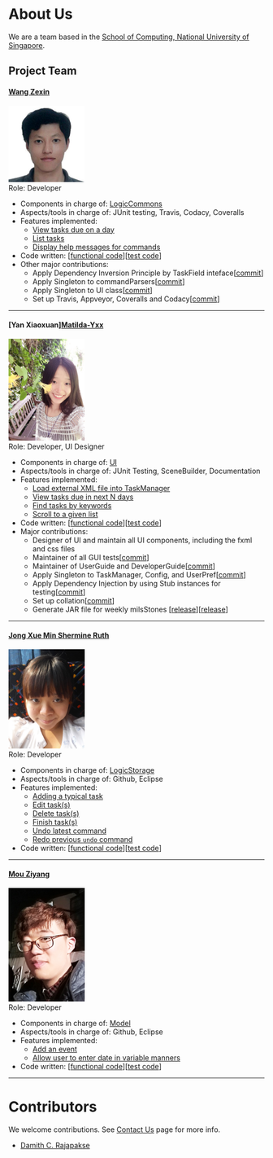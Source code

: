 # About Us

We are a team based in the [School of Computing, National University of Singapore](http://www.comp.nus.edu.sg).

## Project Team

#### [Wang Zexin](https://github.com/wangzexin)
<img src="images/wangzexin.jpg" width="150"><br>
Role: Developer <br>

* Components in charge of: [Logic](https://github.com/CS2103JAN2017-W10-B1/main/blob/master/docs/DeveloperGuide.md#23-logic-component)[Commons](https://github.com/CS2103JAN2017-W10-B1/main/blob/master/docs/DeveloperGuide.md#26-common-classes)
* Aspects/tools in charge of: JUnit testing, Travis, Codacy, Coveralls
* Features implemented:
   * [View tasks due on a day](https://github.com/CS2103JAN2017-W10-B1/main/blob/master/docs/UserGuide.md#27-view-certain-tasks-view)
   * [List tasks](https://github.com/CS2103JAN2017-W10-B1/main/blob/master/docs/UserGuide.md#25-listing-all-tasks--list)
   * [Display help messages for commands](https://github.com/CS2103JAN2017-W10-B1/main/blob/master/docs/UserGuide.md#21-viewing-help--help)
* Code written: [[functional code](https://github.com/CS2103JAN2017-W10-B1/main/blob/master/collated/main/A0143409J.md)][[test code](https://github.com/CS2103JAN2017-W10-B1/main/tree/master/collated/test/A0143409J.md)]
* Other major contributions:
  * Apply Dependency Inversion Principle by TaskField inteface[[commit](https://github.com/CS2103JAN2017-W10-B1/main/commit/cf16109842cf3476b1111f9fab33de78976f2980)]
  * Apply Singleton to commandParsers[[commit](https://github.com/CS2103JAN2017-W10-B1/main/commit/cfe0a0c5bb6462e30a509931db307d4391709353)]
  * Apply Singleton to UI class[[commit](https://github.com/CS2103JAN2017-W10-B1/main/commit/fe0b435f3577e0adde247bec969b59d90274e347)]
  * Set up Travis, Appveyor, Coveralls and Codacy[[commit](https://github.com/CS2103JAN2017-W10-B1/main/commit/b226302f6552801a7fc135d406b5ce2badf244df)]

-----

#### [Yan Xiaoxuan][Matilda-Yxx](https://github.com/Matilda-Yxx)
<img src="images/matilda-yxx.jpg" width="150"><br>
Role: Developer, UI Designer <br>

* Components in charge of: [UI](https://github.com/CS2103JAN2017-W10-B1/main/blob/master/docs/DeveloperGuide.md#22-ui-component)
* Aspects/tools in charge of: JUnit Testing, SceneBuilder, Documentation
* Features implemented:
  * [Load external XML file into TaskManager](https://github.com/CS2103JAN2017-W10-B1/main/blob/master/docs/UserGuide.md#212-load-file-load)
  * [View tasks due in next N days](https://github.com/CS2103JAN2017-W10-B1/main/blob/master/docs/UserGuide.md#27-view-certain-tasks-view)
  * [Find tasks by keywords](https://github.com/CS2103JAN2017-W10-B1/main/blob/master/docs/UserGuide.md#213-find-tasks-find)
  * [Scroll to a given list](https://github.com/CS2103JAN2017-W10-B1/main/blob/master/docs/UserGuide.md#214-scroll-to--scroll)
* Code written: [[functional code](https://github.com/CS2103JAN2017-W10-B1/main/tree/master/collated/main/A0147996E.md)][[test code](https://github.com/CS2103JAN2017-W10-B1/main/tree/master/collated/test/A0147996E.md)]
* Major contributions:
  * Designer of UI and maintain all UI components, including the fxml and css files
  * Maintainer of all GUI tests[[commit](https://github.com/CS2103JAN2017-W10-B1/main/commit/ca757e1706061bfe97197f4552c43f5024f57381)]
  * Maintainer of UserGuide and DeveloperGuide[[commit](https://github.com/CS2103JAN2017-W10-B1/main/commit/bebddddb18a09124898a41a3a45178a859f7bb5c)]
  * Apply Singleton to TaskManager, Config, and UserPref[[commit](https://github.com/CS2103JAN2017-W10-B1/main/commit/d3e6ea424dc4768e3b6bd83b2527151c6e6a4eed)]
  * Apply Dependency Injection by using Stub instances for testing[[commit](https://github.com/CS2103JAN2017-W10-B1/main/commit/a1d72fe0cfbafd67f522765ebeb88bc53a5b5439)]
  * Set up collation[[commit](https://github.com/CS2103JAN2017-W10-B1/main/commit/657cf3157bac077ae0ebe8c36bfe68d632a02063)]
  * Generate JAR file for weekly milsStones [[release](https://github.com/CS2103JAN2017-W10-B1/main/releases/tag/v0.3)][[release](https://github.com/CS2103JAN2017-W10-B1/main/releases/tag/v0.4)]

-----

#### [Jong Xue Min Shermine Ruth](https://github.com/ShermineJong)
<img src="images/sherminejong.jpg" width="150"><br>
Role: Developer <br>

* Components in charge of: [Logic](https://github.com/CS2103JAN2017-W10-B1/main/blob/master/docs/DeveloperGuide.md#23-logic-component)[Storage](https://github.com/CS2103JAN2017-W10-B1/main/blob/master/docs/DeveloperGuide.md#25-storage-component)
* Aspects/tools in charge of: Github, Eclipse
* Features implemented:
   * [Adding a typical task](https://github.com/CS2103JAN2017-W10-B1/main/blob/master/docs/UserGuide.md#22-adding-a-typical-task-add)
   * [Edit task(s)](https://github.com/CS2103JAN2017-W10-B1/main/blob/master/docs/UserGuide.md#26-editing-tasks--edit)
   * [Delete task(s)](https://github.com/CS2103JAN2017-W10-B1/main/blob/master/docs/UserGuide.md#28-deleting-tasks-or-lists--delete)
   * [Finish task(s)](https://github.com/CS2103JAN2017-W10-B1/main/blob/master/docs/UserGuide.md#24-finishing-tasks--finish)
   * [Undo latest command](https://github.com/CS2103JAN2017-W10-B1/main/blob/master/docs/UserGuide.md#210-undo-latest-command-undo)
   * [Redo previous `undo` command](https://github.com/CS2103JAN2017-W10-B1/main/blob/master/docs/UserGuide.md#211-reverse-previous-undo-command-redo)
* Code written: [[functional code](https://github.com/CS2103JAN2017-W10-B1/main/tree/master/collated/main/A0138474X.md)][[test code](https://github.com/CS2103JAN2017-W10-B1/main/tree/master/collated/test/A0138474X.md)]

-----

#### [Mou Ziyang](http://github.com/mouziyanglovestudy)
<img src="images/MouZiyang.jpg" width="150"><br>
Role: Developer <br>

* Components in charge of: [Model](https://github.com/CS2103JAN2017-W10-B1/main/blob/master/docs/DeveloperGuide.md#24-model-component)
* Aspects/tools in charge of: Github, Eclipse
* Features implemented:
   * [Add an event](https://github.com/CS2103JAN2017-W10-B1/main/blob/master/docs/UserGuide.md#23-adding-an-event-add)
   * [Allow user to enter date in variable manners](https://github.com/CS2103JAN2017-W10-B1/main/blob/master/docs/UserGuide.md#22-adding-a-typical-task-add)
* Code written: [[functional code](https://github.com/CS2103JAN2017-W10-B1/main/tree/master/collated/main/A0147984L.md)][[test code](https://github.com/CS2103JAN2017-W10-B1/main/tree/master/collated/test/A0147984L.md)]

-----

# Contributors

We welcome contributions. See [Contact Us](ContactUs.md) page for more info.

* [Damith C. Rajapakse](http://www.comp.nus.edu.sg/~damithch)
